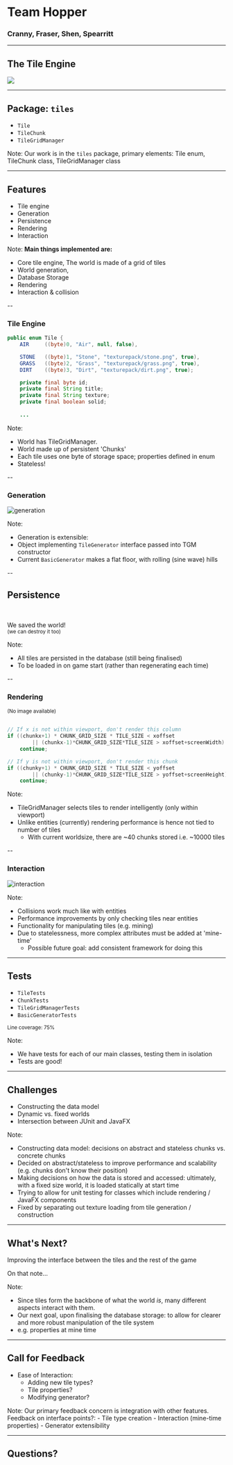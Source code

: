 # Team Hopper
### Cranny, Fraser, Shen, Spearritt

---

## The Tile Engine


<img src="media/stone.png" class="pixely"></img>


---

## Package: `tiles`

- `Tile`
- `TileChunk`
- `TileGridManager`

Note:
Our work is in the `tiles` package, primary elements: Tile enum, TileChunk class, TileGridManager class

---

## Features

- Tile engine
- Generation
- Persistence
- Rendering
- Interaction

Note:
**Main things implemented are:**
- Core tile engine, The world is made of a grid of tiles
- World generation,
- Database Storage
- Rendering
- Interaction & collision

--

### Tile Engine

```java
public enum Tile {
    AIR     ((byte)0, "Air", null, false),

    STONE   ((byte)1, "Stone", "texturepack/stone.png", true),
    GRASS   ((byte)2, "Grass", "texturepack/grass.png", true),
    DIRT    ((byte)3, "Dirt", "texturepack/dirt.png", true);

    private final byte id;
    private final String title;
    private final String texture;
    private final boolean solid;
	
	...
```

Note:
- World has TileGridManager.
- World made up of persistent 'Chunks'
- Each tile uses one byte of storage space; properties defined in enum
- Stateless!

--

### Generation

![generation](media/generation.png)

Note:
- Generation is extensible:
 - Object implementing `TileGenerator` interface passed into TGM constructor
 - Current `BasicGenerator` makes a flat floor, with rolling (sine wave) hills


--

## Persistence

<br/>

We saved the world!<br/>
<small>(we can destroy it too)</small>

Note:
- All tiles are persisted in the database (still being finalised)
- To be loaded in on game start (rather than regenerating each time)

--

### Rendering
<small>(No image available)</small>

```java

// If x is not within viewport, don't render this column
if ((chunkx+1) * CHUNK_GRID_SIZE * TILE_SIZE < xoffset
		|| (chunkx-1)*CHUNK_GRID_SIZE*TILE_SIZE > xoffset+screenWidth)
	continue;

// If y is not within viewport, don't render this chunk
if ((chunky+1) * CHUNK_GRID_SIZE * TILE_SIZE < yoffset
		|| (chunky-1)*CHUNK_GRID_SIZE*TILE_SIZE > yoffset+screenHeight)
	continue;

```

Note: 
- TileGridManager selects tiles to render intelligently (only within viewport)
- Unlike entities (currently) rendering performance is hence not tied to number of tiles
  - With current worldsize, there are ~40 chunks stored i.e. ~10000 tiles

--

### Interaction

![interaction](media/interaction.png)

Note:
- Collisions work much like with entities
 - Performance improvements by only checking tiles near entities
- Functionality for manipulating tiles (e.g. mining)
- Due to statelessness, more complex attributes must be added at 'mine-time'
  - Possible future goal: add consistent framework for doing this

---

## Tests

- `TileTests`
- `ChunkTests`
- `TileGridManagerTests`
- `BasicGeneratorTests`

<small>Line coverage: 75%</small>

Note:
- We have tests for each of our main classes, testing them in isolation
- Tests are good!

---

## Challenges

- Constructing the data model
- Dynamic vs. fixed worlds
- Intersection between JUnit and JavaFX

Note:
- Constructing data model: decisions on abstract and stateless chunks vs. concrete chunks
 - Decided on abstract/stateless to improve performance and scalability (e.g. chunks don't know their position)
- Making decisions on how the data is stored and accessed: ultimately, with a fixed size world, it is loaded statically at start time
- Trying to allow for unit testing for classes which include rendering / JavaFX components
 - Fixed by separating out texture loading from tile generation / construction

---

## What's Next?

Improving the interface between the tiles and the rest of the game

On that note...

Note:
- Since tiles form the backbone of what the world *is*, many different aspects interact with them.
- Our next goal, upon finalising the database storage: to allow for clearer and more robust manipulation of the tile system
 - e.g. properties at mine time

---

## Call for Feedback

- Ease of Interaction:
  - Adding new tile types?
  - Tile properties?
  - Modifying generator?
 
Note:
Our primary feedback concern is integration with other features. Feedback on interface points?:
	- Tile type creation
	- Interaction (mine-time properties)
	- Generator extensibility
	
---

## Questions?